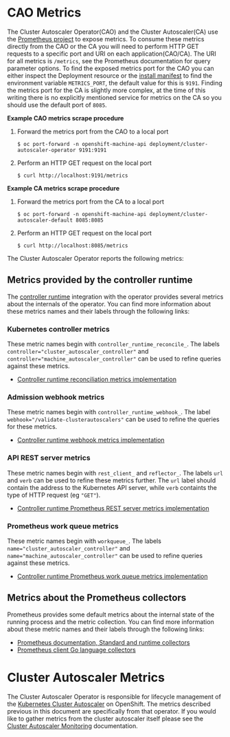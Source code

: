 # CAO Metrics

The Cluster Autoscaler Operator(CAO) and the Cluster Autoscaler(CA) use the
[Prometheus project](https://prometheus.io/) to expose metrics. To consume
these metrics directly from the CAO or the CA you will need to perform
HTTP GET requests to a specific port and URI on each application(CAO/CA). The
URI for all metrics is `/metrics`, see the Prometheus documentation for query
parameter options. To find the exposed metrics port for the CAO you can either
inspect the Deployment resource or the
[install manifest](https://github.com/openshift/cluster-autoscaler-operator/blob/master/install/07_deployment.yaml)
to find the environment variable `METRICS_PORT`, the default value for this is `9191`.
Finding the metrics port for the CA is slightly more complex, at the time of this
writing there is no explicitly mentioned
service for metrics on the CA so you should use the default port of `8085`.

**Example CAO metrics scrape procedure**
1. Forward the metrics port from the CAO to a local port
   ```
   $ oc port-forward -n openshift-machine-api deployment/cluster-autoscaler-operator 9191:9191
   ```
2. Perform an HTTP GET request on the local port
   ```
   $ curl http://localhost:9191/metrics
   ```

**Example CA metrics scrape procedure**
1. Forward the metrics port from the CA to a local port
   ```
   $ oc port-forward -n openshift-machine-api deployment/cluster-autoscaler-default 8085:8085
   ```
2. Perform an HTTP GET request on the local port
   ```
   $ curl http://localhost:8085/metrics
   ```

The Cluster Autoscaler Operator reports the following metrics:

## Metrics provided by the controller runtime

The [controller runtime](https://github.com/kubernetes-sigs/controller-runtime)
integration with the operator provides several metrics about the internals of the
operator. You can find more information about these metrics names and their labels through
the following links:

### Kubernetes controller metrics

These metric names begin with `controller_runtime_reconcile_`. The labels
`controller="cluster_autoscaler_controller"` and
`controller="machine_autoscaler_controller"` can be used to refine queries against these metrics.
* [Controller runtime reconciliation metrics implementation](https://github.com/kubernetes-sigs/controller-runtime/blob/master/pkg/internal/controller/metrics/metrics.go)

### Admission webhook metrics

These metric names begin with `controller_runtime_webhook_`.  The label
`webhook="/validate-clusterautoscalers"` can be used to refine the queries for these metrics.
* [Controller runtime webhook metrics implementation](https://github.com/kubernetes-sigs/controller-runtime/blob/master/pkg/webhook/internal/metrics/metrics.go)

### API REST server metrics

These metric names begin with `rest_client_` and `reflector_`. The labels
`url` and `verb` can be used to refine these metrics further. The `url` label
should contain the address to the Kubernetes API server, while `verb`
containts the type of HTTP request (eg `"GET"`).
* [Controller runtime Prometheus REST server metrics implementation](https://github.com/kubernetes-sigs/controller-runtime/blob/master/pkg/metrics/client_go_adapter.go)

### Prometheus work queue metrics

These metric names begin with `workqueue_`. The labels
`name="cluster_autoscaler_controller"` and `name="machine_autoscaler_controller"`
can be used to refine queries against these metrics.
* [Controller runtime Prometheus work queue metrics implementation](https://github.com/kubernetes-sigs/controller-runtime/blob/master/pkg/metrics/workqueue.go)

## Metrics about the Prometheus collectors

Prometheus provides some default metrics about the internal state
of the running process and the metric collection. You can find more information
about these metric names and their labels through the following links:

* [Prometheus documentation, Standard and runtime collectors](https://prometheus.io/docs/instrumenting/writing_clientlibs/#standard-and-runtime-collectors)
* [Prometheus client Go language collectors](https://github.com/prometheus/client_golang/blob/master/prometheus/go_collector.go)

# Cluster Autoscaler Metrics

The Cluster Autoscaler Operator is responsible for lifecycle management of the
[Kubernetes Cluster Autoscaler](https://github.com/kubernetes/autoscaler) on OpenShift. The metrics
described previous in this document are specifically from that operator. If you would
like to gather metrics from the cluster autoscaler itself please see the
[Cluster Autoscaler Monitoring](https://github.com/kubernetes/autoscaler/blob/master/cluster-autoscaler/proposals/metrics.md)
documentation.

